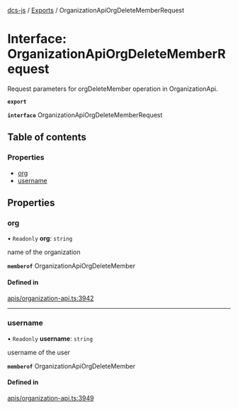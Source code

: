 [dcs-js](../README.md) / [Exports](../modules.md) / OrganizationApiOrgDeleteMemberRequest

# Interface: OrganizationApiOrgDeleteMemberRequest

Request parameters for orgDeleteMember operation in OrganizationApi.

**`export`**

**`interface`** OrganizationApiOrgDeleteMemberRequest

## Table of contents

### Properties

- [org](OrganizationApiOrgDeleteMemberRequest.md#org)
- [username](OrganizationApiOrgDeleteMemberRequest.md#username)

## Properties

### <a id="org" name="org"></a> org

• `Readonly` **org**: `string`

name of the organization

**`memberof`** OrganizationApiOrgDeleteMember

#### Defined in

[apis/organization-api.ts:3942](https://github.com/unfoldingWord/dcs-js/blob/b29eb7a/apis/organization-api.ts#L3942)

___

### <a id="username" name="username"></a> username

• `Readonly` **username**: `string`

username of the user

**`memberof`** OrganizationApiOrgDeleteMember

#### Defined in

[apis/organization-api.ts:3949](https://github.com/unfoldingWord/dcs-js/blob/b29eb7a/apis/organization-api.ts#L3949)
